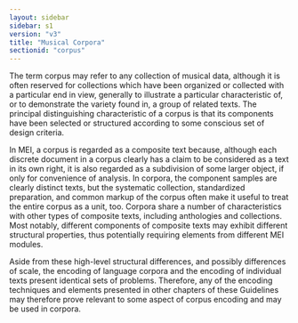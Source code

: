 ```yaml
---
layout: sidebar
sidebar: s1
version: "v3"
title: "Musical Corpora"
sectionid: "corpus"
---
```




The term corpus may refer to any collection of musical data, although it is often
reserved for collections which have been organized or collected with a particular
end in view,
generally to illustrate a particular characteristic of, or to demonstrate the variety
found in,
a group of related texts. The principal distinguishing characteristic of a corpus
is that its
components have been selected or structured according to some conscious set of design
criteria.

In MEI, a corpus is regarded as a composite text because, although each discrete document
in a
corpus clearly has a claim to be considered as a text in its own right, it is also
regarded as a
subdivision of some larger object, if only for convenience of analysis. In corpora,
the
component samples are clearly distinct texts, but the systematic collection, standardized
preparation, and common markup of the corpus often make it useful to treat the entire
corpus as
a unit, too. Corpora share a number of characteristics with other types of composite
texts,
including anthologies and collections. Most notably, different components of composite
texts may
exhibit different structural properties, thus potentially requiring elements from
different MEI
modules.

Aside from these high-level structural differences, and possibly differences of scale,
the
encoding of language corpora and the encoding of individual texts present identical
sets of
problems. Therefore, any of the encoding techniques and elements presented in other
chapters of
these Guidelines may therefore prove relevant to some aspect of corpus encoding and
may be used
in corpora.





